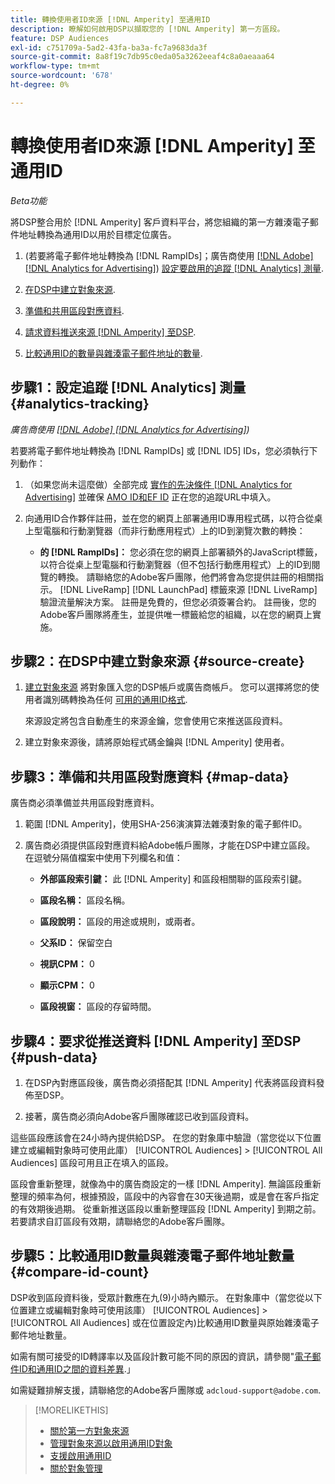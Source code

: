```yaml
---
title: 轉換使用者ID來源 [!DNL Amperity] 至通用ID
description: 瞭解如何啟用DSP以擷取您的 [!DNL Amperity] 第一方區段。
feature: DSP Audiences
exl-id: c751709a-5ad2-43fa-ba3a-fc7a9683da3f
source-git-commit: 8a8f19c7db95c0eda05a3262eeaf4c8a0aeaaa64
workflow-type: tm+mt
source-wordcount: '678'
ht-degree: 0%

---
```


# 轉換使用者ID來源 [!DNL Amperity] 至通用ID

*Beta功能*

將DSP整合用於 [!DNL Amperity] 客戶資料平台，將您組織的第一方雜湊電子郵件地址轉換為通用ID以用於目標定位廣告。

1. (若要將電子郵件地址轉換為 [!DNL RampIDs]<!-- or [!DNL ID5] IDs -->；廣告商使用 [[!DNL Adobe] [!DNL Analytics for Advertising]](/help/integrations/analytics/overview.md)) [設定要啟用的追蹤 [!DNL Analytics] 測量](#analytics-tracking).

1. [在DSP中建立對象來源](#source-create).

1. [準備和共用區段對應資料](#map-data).

1. [請求資料推送來源 [!DNL Amperity] 至DSP](#push-data).

1. [比較通用ID的數量與雜湊電子郵件地址的數量](#compare-id-count).

## 步驟1：設定追蹤 [!DNL Analytics] 測量 {#analytics-tracking}

*廣告商使用 [[!DNL Adobe] [!DNL Analytics for Advertising]](/help/integrations/analytics/overview.md))*

若要將電子郵件地址轉換為 [!DNL RampIDs] 或 [!DNL ID5] IDs，您必須執行下列動作：

1. （如果您尚未這麼做）全部完成 [實作的先決條件 [!DNL Analytics for Advertising]](/help/integrations/analytics/prerequisites.md) 並確保 [AMO ID和EF ID](/help/integrations/analytics/ids.md) 正在您的追蹤URL中填入。

1. 向通用ID合作夥伴註冊，並在您的網頁上部署通用ID專用程式碼，以符合從桌上型電腦和行動瀏覽器（而非行動應用程式）上的ID到瀏覽次數的轉換：

   * **的 [!DNL RampIDs]：** 您必須在您的網頁上部署額外的JavaScript標籤，以符合從桌上型電腦和行動瀏覽器（但不包括行動應用程式）上的ID到閱覽的轉換。 請聯絡您的Adobe客戶團隊，他們將會為您提供註冊的相關指示。 [!DNL LiveRamp] [!DNL LaunchPad] 標籤來源 [!DNL LiveRamp] 驗證流量解決方案。 註冊是免費的，但您必須簽署合約。 註冊後，您的Adobe客戶團隊將產生，並提供唯一標籤給您的組織，以在您的網頁上實施。

## 步驟2：在DSP中建立對象來源 {#source-create}

1. [建立對象來源](source-manage.md) 將對象匯入您的DSP帳戶或廣告商帳戶。 您可以選擇將您的使用者識別碼轉換為任何 [可用的通用ID格式](source-about.md).

   來源設定將包含自動產生的來源金鑰，您會使用它來推送區段資料。

1. 建立對象來源後，請將原始程式碼金鑰與 [!DNL Amperity] 使用者。

## 步驟3：準備和共用區段對應資料 {#map-data}

廣告商必須準備並共用區段對應資料。

1. 範圍 [!DNL Amperity]，使用SHA-256演演算法雜湊對象的電子郵件ID。

1. 廣告商必須提供區段對應資料給Adobe帳戶團隊，才能在DSP中建立區段。 在逗號分隔值檔案中使用下列欄名和值：

   * **外部區段索引鍵：** 此 [!DNL Amperity] 和區段相關聯的區段索引鍵。

   * **區段名稱：** 區段名稱。

   * **區段說明：** 區段的用途或規則，或兩者。

   * **父系ID：** 保留空白

   * **視訊CPM：** 0

   * **顯示CPM：** 0

   * **區段視窗：** 區段的存留時間。

## 步驟4：要求從推送資料 [!DNL Amperity] 至DSP {#push-data}

1. 在DSP內對應區段後，廣告商必須搭配其 [!DNL Amperity] 代表將區段資料發佈至DSP。

1. 接著，廣告商必須向Adobe客戶團隊確認已收到區段資料。

這些區段應該會在24小時內提供給DSP。 在您的對象庫中驗證（當您從以下位置建立或編輯對象時可使用此庫） [!UICONTROL Audiences] > [!UICONTROL All Audiences] 區段可用且正在填入的區段。

區段會重新整理，就像為中的廣告商設定的一樣 [!DNL Amperity]. 無論區段重新整理的頻率為何，根據預設，區段中的內容會在30天後過期，或是會在客戶指定的有效期後過期。 從重新推送區段以重新整理區段 [!DNL Amperity] 到期之前。 若要請求自訂區段有效期，請聯絡您的Adobe客戶團隊。

## 步驟5：比較通用ID數量與雜湊電子郵件地址數量 {#compare-id-count}

DSP收到區段資料後，受眾計數應在九(9)小時內顯示。 在對象庫中（當您從以下位置建立或編輯對象時可使用該庫） [!UICONTROL Audiences] > [!UICONTROL All Audiences] 或在位置設定內)比較通用ID數量與原始雜湊電子郵件地址數量。

如需有關可接受的ID轉譯率以及區段計數可能不同的原因的資訊，請參閱&quot;[電子郵件ID和通用ID之間的資料差異](#universal-ids-data-variances).」

如需疑難排解支援，請聯絡您的Adobe客戶團隊或 `adcloud-support@adobe.com`.

>[!MORELIKETHIS]
>
>* [關於第一方對象來源](/help/dsp/audiences/sources/source-about.md)
>* [管理對象來源以啟用通用ID對象](source-manage.md)
>* [支援啟用通用ID](/help/dsp/audiences/universal-ids.md)
>* [關於對象管理](/help/dsp/audiences/audience-about.md)
